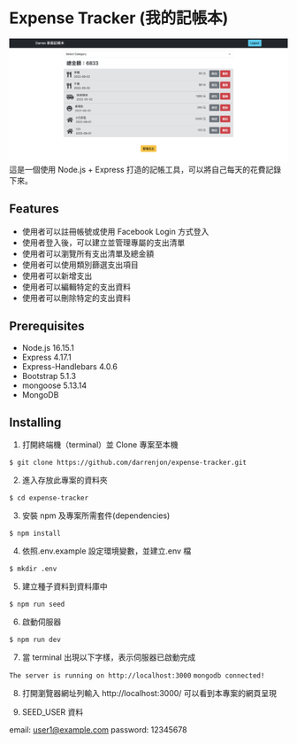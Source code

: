 # Expense Tracker (我的記帳本)
![Expense Tracker](./public/expense-tracker.png)
這是一個使用 Node.js + Express 打造的記帳工具，可以將自己每天的花費記錄下來。

## Features
- 使用者可以註冊帳號或使用 Facebook Login 方式登入
- 使用者登入後，可以建立並管理專屬的支出清單
- 使用者可以瀏覽所有支出清單及總金額
- 使用者可以使用類別篩選支出項目
- 使用者可以新增支出
- 使用者可以編輯特定的支出資料
- 使用者可以刪除特定的支出資料

## Prerequisites
- Node.js 16.15.1
- Express 4.17.1
- Express-Handlebars 4.0.6
- Bootstrap 5.1.3
- mongoose 5.13.14
- MongoDB

## Installing
1. 打開終端機（terminal）並 Clone 專案至本機

```
$ git clone https://github.com/darrenjon/expense-tracker.git
```

2. 進入存放此專案的資料夾

```
$ cd expense-tracker
```

3. 安裝 npm 及專案所需套件(dependencies)

```
$ npm install
```

4. 依照.env.example 設定環境變數，並建立.env 檔

```
$ mkdir .env
```

5. 建立種子資料到資料庫中

```
$ npm run seed
```

6. 啟動伺服器

```
$ npm run dev
```

7. 當 terminal 出現以下字樣，表示伺服器已啟動完成

`The server is running on http://localhost:3000`
`mongodb connected!`

8. 打開瀏覽器網址列輸入 http://localhost:3000/
可以看到本專案的網頁呈現

9. SEED_USER 資料

email: user1@example.com
password: 12345678